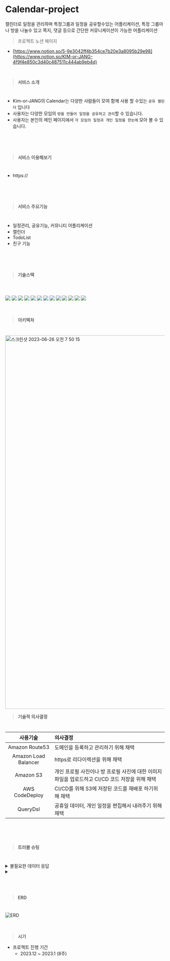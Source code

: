 # Calendar-project

캘린더로 일정을 관리하며 특정그룹과 일정을 공유할수있는 어플리케이션, 특정 그룹마나 방을 나눌수 있고 쪽지, 댓글 등으로 간단한 커뮤니케이션이 가능한 어플리케이션

> 프로젝트 노션 페이지
- [https://www.notion.so/5-9e3042ff4b354ce7b20e3a8095b29e98](https://www.notion.so/KIM-or-JANG-4f9f4e850c3d40c487511c444ab9eb4d)
<br/>

> **서비스 소개**
#
- Kim-or-JANG의 Calendar는 다양한 사람들이 모여 함께 사용 할 수있는 `공유 캘린더` 입니다
- 사용자는 다양한 모임의 `방을 만들어 일정을 공유하고 관리`할 수 있습니다.
- 사용자는 본인의 메인 페이지에서 `각 모임의 일정과 개인 일정을 한눈에` 모아 볼 수 있습니다.
<br/>
<br/>
<br/>

> **서비스 이용해보기**
#
- https://
<br/>
<br/>
<br/>

> **서비스 주요기능**
#
- 일정관리, 공유기능, 커뮤니티 어플리케이션
- 캘린더
- TodoList
- 친구 기능 
<br/>
<br/>
<br/>

>**기술스택**
#
<br/> <img src="https://img.shields.io/badge/aws-232F3E?style=for-the-badge&logo=aws&logoColor=white"> <img src="https://img.shields.io/badge/Java-007396?style=for-the-badge&logo=Java&logoColor=white"/> <img src="https://img.shields.io/badge/gradle-02303A?style=for-the-badge&logo=gradle&logoColor=white"/>  <img src="https://img.shields.io/badge/SpringSecurity-6DB33F?style=for-the-badge&logo=SpringSecurity&logoColor=white"/> <img src="https://img.shields.io/badge/SpringBoot-6DB33F?style=for-the-badge&logo=springboot&logoColor=white"/> <img src="https://img.shields.io/badge/JsonWebTokens-000000?style=for-the-badge&logo=jsonwebtokens&logoColor=white"> <img src="https://img.shields.io/badge/AmazonRDS-527FFF?style=for-the-badge&logo=AmazonRDS&logoColor=white"/> <img src="https://img.shields.io/badge/redis-DC382D?style=for-the-badge&logo=redis&logoColor=white"/> <img src="https://img.shields.io/badge/AWS Route 53-FF6C37?style=for-the-badge&logoColor=white"> <img src="https://img.shields.io/badge/https-527FFF?style=for-the-badge"> <img src="https://img.shields.io/badge/AmazonEC2-FF9900?style=for-the-badge&logo=AmazonEC2&logoColor=white"/> <img src="https://img.shields.io/badge/AmazonS3-569A31?style=for-the-badge&logo=AmazonS3&logoColor=white"/> <img src="https://img.shields.io/badge/MySQL-4479A1?style=for-the-badge&logo=MySQL&logoColor=white"/> 
<br/>
<br/>
<br/>

> **아키텍처**
#
<img width="1181" alt="스크린샷 2023-06-26 오전 7 50 15" src="https://github.com/Jangkiwoong/Node.js.login/assets/110136582/214105f8-2bd6-4706-b605-8275e3244601">
<br/>

> **기술적 의사결정**
#
|사용기술|의사결정|
|:---:|:---|
|Amazon Route53|도메인을 등록하고 관리하기 위해 채택|
|Amazon Load Balancer|https로 리다이렉션을 위해 채택|
|Amazon S3|개인 프로필 사진이나 방 프로필 사진에 대한 이미지 파일을 업로드하고 CI/CD 코드 저장을 위해 채택|
|AWS CodeDeploy|CI/CD를 위해 S3에 저장된 코드를 재배포 하기위해 채택|
|QueryDsl|공휴일 데이터, 개인 일정을 편집해서 내려주기 위해 채택|
<br/>
<br/>
<br/>

> **트러블 슈팅**
#
<details>
<summary>불필요한 데이터 응답</summary>
<div markdown="1">
    
|진행  순서|내용|
|:---:|:---|
|문제|데이터 요청시 불필요한 내용들이 같이 응답됨 (예 : roomManager, userPassword, userRole)|
|시도|필요한 데이터를 List로 내려받아 이중 for문을 통해 ResponseDto로 편집해서 내려주지만 데이터량이 많을 경우 시간이 너무 소요될 가능성이 있음|
|해결|관련 글을 찾아보던 도중 QueryDSL을 이용해 entity전체를 가져오는 것이 아니라 조회 대상을 지정해 원하는 값만 조회하는 것이 가능|

    @Override
    public List<ScheduleListDto> QueryDSL_findAllByRoom_IdAndLocdate(Long id, String yearMonth) {
        QSchedule schedule = QSchedule.schedule1;
        return query.select(Projections.bean(ScheduleListDto.class, schedule.schedule, schedule.locdate, schedule.room.roomName, schedule.room.roomProfile))
                .from(schedule)
                .where(
                        schedule.room.Id.eq(id),
                        schedule.locdate.like(yearMonth + "%")
                )
                .fetch();
    }
    
</div>
</details>


<details>
<summary></summary>
<div markdown="1">
    
|진행  순서|내용|
|:---:|:---|
|문제||
|시도||
|해결||
</div>
</details>
<br/>
<br/>
<br/>

> **ERD**
#
![ERD](https://github.com/KIM-or-JANG/Calendar-BE/assets/110136582/e5cae9e5-d9ca-4365-b6f7-2ab2a43ad614)
<br/>
<br/>
<br/>

> **시기**
> 
- 프로젝트 진행 기간
    - 2023.12 ~ 2023.1 (8주)

